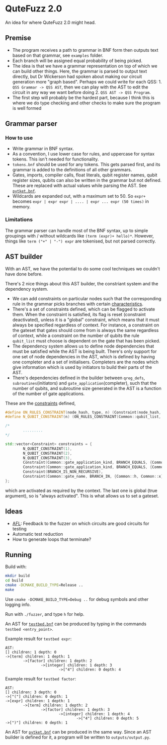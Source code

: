 # QuteFuzz 2.0

An idea for where QuteFuzz 2.0 might head. 

## Premise

- The program receives a path to grammar in BNF form then outputs text based on that grammar, see `examples` folder.
- Each branch will be assigned equal probability of being picked.
- The idea is that we have a grammar representation on top of which we can build other things. Here, the grammar is parsed to output text directly, but Dr Wickerson had spoken about making our circuit generation more "graph based". Perhaps we could write for each QSS: 1. `QSS Grammar -> QSS AST`, then we can play with the AST to edit the circuit in any way we want before doing 2. `QSS AST -> QSS Program`. 
- The first step will probably be the hardest part, because I think this is where we do type checking and other checks to make sure the program is well formed

## Grammar parser

### How to use
- Write grammar in BNF syntax. 
- As a convention, I use lower case for rules, and uppercase for syntax tokens. This isn't needed for functionality. 
- `tokens.bnf` should be used for any tokens. This gets parsed first, and its grammar is added to the definitions of all other grammars.
- Gates, imports, compiler calls, float literals, qubit register names, qubit register sizes, qubits can also be written in the grammar but not defined. These are replaced with actual values while parsing the AST. See [`pytket.bnf`](examples/pytket.bnf).
- Wildcards are expanded out, with a maximum set to 50. So `expr+` becomes `expr | expr expr | .... | expr ... expr (50 times)` in memory. 

### Limitations

The grammar parser can handle most of the BNF syntax, up to simple groupings with / without wildcards like `(term (expr)+ hello)*`. However, things like `term ("+" | "-") expr` are tokenised, but not parsed correctly. 

## AST builder

With an AST, we have the potential to do some cool techniques we couldn't have done before. 

There's 2 nice things about this AST builder, the constriant system and the dependency system. 

- We can add constraints on particular nodes such that the corresponding rule in the grammar picks branches with certain [characteristics](include/constraints.h#L8). 
- There's a set of constraints defined, which can be flagged to activate them. When the constraint is satisfied, its flag is reset (constraint deactivated), unless it is a "global" constraint, which means that it must always be specified regardless of context. For instance, a constraint on the gateset that gates should come from is always the same regardless of context, while a constraint on the number of qubits the rule `qubit_list` must choose is dependent on the gate that has been picked.
- The dependency system allows us to define node dependencies that must be satisfied while the AST is being built. There's only support for one set of node dependencies in the AST, which is defined by having one completer and a set of initialisers. Completers are the nodes which give information which is used by initiators to build their parts of the AST. 
- There's dependencies defined in the builder between `qreg_defs`, `subroutines`(initiators) and `gate_application`(completer), such that the number of qubits, and subroutine size generated in the AST is a function of the number of gate applications.

These are the [constraints](include/constraints.h) defined, 
```C++
#define ON_RULES_CONSTRAINT(node_hash, type, n) (Constraint(node_hash, type, n))
#define N_QUBIT_CONSTRAINT(n) (ON_RULES_CONSTRAINT(Common::qubit_list, NUM_RULES_EQUALS, n))

/* 
        .........
*/

std::vector<Constraint> constraints = {
        N_QUBIT_CONSTRAINT(1),
        N_QUBIT_CONSTRAINT(2),
        N_QUBIT_CONSTRAINT(3),
        Constraint(Common::gate_application_kind, BRANCH_EQUALS, {Common::float_literal, Common::qubit_list}),
        Constraint(Common::gate_application_kind, BRANCH_EQUALS, {Common::qubit_list}),
        Constraint(BRANCH_IS_NON_RECURSIVE),
        Constraint(Common::gate_name, BRANCH_IN, {Common::h, Common::x}, true),
};
```

which are activated as required by the context. The last one is global (true argument), so is "always activated". This is what allows us to set a gateset. 

## Ideas

- [AFL](https://github.com/google/AFL): Feedback to the fuzzer on which circuits are good circuits for testing
- Automatic test reduction
- How to generate loops that terminate?

## Running

Build with:

```sh
mkdir build
cd build
cmake -DCMAKE_BUILD_TYPE=Release ..
make
```

Use `cmake -DCMAKE_BUILD_TYPE=Debug ..` for debug symbols and other logging info. 

Run with `./fuzzer`, and type `h` for help.

An AST for [`testbed.bnf`](examples/testbed.bnf) can be produced by typing in the commands `testbed <entry_point>`.

Example result for `testbed expr`:
```
AST: 
[] children: 1 depth: 0
->[term] children: 1 depth: 1
        ->[factor] children: 1 depth: 2
                ->[integer] children: 1 depth: 3
                        ->["4"] children: 0 depth: 4
```

Example result for `testbed factor`:
```
AST: 
[] children: 3 depth: 0
->["("] children: 0 depth: 1
->[expr] children: 1 depth: 1
        ->[term] children: 1 depth: 2
                ->[factor] children: 1 depth: 3
                        ->[integer] children: 1 depth: 4
                                ->["4"] children: 0 depth: 5
->[")"] children: 0 depth: 1
```

An AST for [`pytket.bnf`](examples/pytket.bnf) can be produced in the same way. Since an AST builder is defined for it, a program will be written to `outputs/output.py`.  
